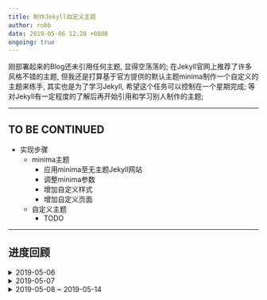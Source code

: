 ```yaml
---
title: 制作Jekyll自定义主题
author: robb
date: 2019-05-06 12:28 +0800
ongoing: true
---
```

刚部署起来的Blog还未引用任何主题, 显得空荡荡的; 在Jekyll官网上推荐了许多风格不错的主题, 但我还是打算基于官方提供的默认主题minima制作一个自定义的主题来练手, 其实也是为了学习Jekyll, 希望这个任务可以控制在一个星期完成; 等对Jekyll有一定程度的了解后再开始引用和学习别人制作的主题;

---

## TO BE CONTINUED
* 实现步骤
  * minima主题
    * 应用minima至无主题Jekyll网站
    * 调整minima参数
    * 增加自定义样式
    * 增加自定义页面
  * 自定义主题
    * TODO

---

## 进度回顾

<details>
  <summary>2019-05-06</summary>

* [Jekyll Tutorial](https://jekyllrb.com/tutorials/home/)
  * 15:15 - [4.Creating a Site](https://www.youtube.com/watch?v=pxua_1vyFck&index=4&list=PLLAZ4kZ9dFpOPV5C5Ay0pHaa0RJFhcmcB)
  * 16:10 - [5.Front Matter](https://www.youtube.com/watch?v=ZtEbGztktvc&index=5&list=PLLAZ4kZ9dFpOPV5C5Ay0pHaa0RJFhcmcB)
  * 17:07 - [6.Writing Posts](https://www.youtube.com/watch?v=gsYqPL9EFwQ&list=PLLAZ4kZ9dFpOPV5C5Ay0pHaa0RJFhcmcB&index=6)
  * 17:17 - [7.Working With Drafts](https://www.youtube.com/watch?v=X8jXkW3k2Jg&index=7&list=PLLAZ4kZ9dFpOPV5C5Ay0pHaa0RJFhcmcB)
  * 18:00 - [8.Creating Pages](https://www.youtube.com/watch?v=1na-IWfv08M&index=8&list=PLLAZ4kZ9dFpOPV5C5Ay0pHaa0RJFhcmcB)
* 自定义主题设计草图
  * ![custom-theme-design](/assets/img/custom-theme-design.png)

</details>

<details>
  <summary>2019-05-07</summary>

* [Jekyll Tutorial](https://jekyllrb.com/tutorials/home/)
  * 13:11 - [9.Permalinks](https://www.youtube.com/watch?v=938jDG_YPdc&list=PLLAZ4kZ9dFpOPV5C5Ay0pHaa0RJFhcmcB&index=9)
  * 14:59 - [10.Front Matter Defaults](https://www.youtube.com/watch?v=CLCaJJ1zUHU&index=10&list=PLLAZ4kZ9dFpOPV5C5Ay0pHaa0RJFhcmcB)
  * 15:26 - [11.Themes](https://www.youtube.com/watch?v=NoRS2D-cyko&list=PLLAZ4kZ9dFpOPV5C5Ay0pHaa0RJFhcmcB&index=11)
  * 16:04 - [12.Layouts](https://www.youtube.com/watch?v=bDQsGdCWv4I&list=PLLAZ4kZ9dFpOPV5C5Ay0pHaa0RJFhcmcB&index=12)
  * 后续章节与 [Step by Step](https://jekyllrb.com/docs/step-by-step/01-setup/) 类似, 跳过;
* 基于 [minina](https://github.com/jekyll/minima), 实现草图原型

</details>

<details>
  <summary>2019-05-08 ~ 2019-05-14</summary>

* 应用minima主题;
* 自定义样式(_sass/custom-override.scss);
* 切换markdown风格至CommonMarkGhPages, 以友好支持details标签;

</details>